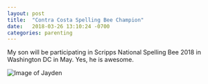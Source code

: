 ```yaml
---
layout: post
title:  "Contra Costa Spelling Bee Champion"
date:   2018-03-26 13:10:24 -0700
categories: parenting
---
```


My son will be participating in Scripps National Spelling Bee 2018 in Washington DC in May. Yes, he is awesome.

![Image of Jayden](/images/jayden_bee.jpg)